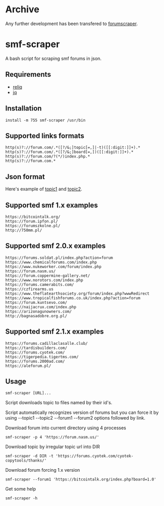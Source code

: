 # Archive

Any further development has been transfered to [forumscraper](https://github.com/TUVIMEN/forumscraper).

# smf-scraper

A bash script for scraping smf forums in json.

## Requirements

 - [reliq](https://github.com/TUVIMEN/reliq)
 - [jq](https://github.com/stedolan/jq)

## Installation

    install -m 755 smf-scraper /usr/bin

## Supported links formats

    http(s)?://forum.com/.*([?/&;]topic[=,]|-t)([[:digit:]]+).*
    http(s)?://forum.com/.*([?/&;]board[=,])([[:digit:]]+).*
    http(s)?://forum.com/?(*/)index.php.*
    http(s)?://forum.com.*

## Json format

Here's example of [topic1](topic1-example.json) and [topic2](topic2-example.json).

## Supported smf 1.x examples

    https://bitcointalk.org/
    https://forum.ipfon.pl/
    https://forumszkolne.pl/
    http://750mm.pl/

## Supported smf 2.0.x examples

    https://forums.soldat.pl/index.php?action=forum
    https://www.chemicalforums.com/index.php
    https://www.nukeworker.com/forum/index.php
    https://forum.nasm.us/
    https://forum.coppermine-gallery.net/
    https://www.norotors.com/index.php
    https://forums.camerabits.com/
    https://czfirearms.us
    https://www.theflatearthsociety.org/forum/index.php?wwwRedirect
    https://www.tropicalfishforums.co.uk/index.php?action=forum
    https://forum.kuntsevo.com/
    https://naijacrux.com/index.php
    https://arizonagunowners.com/
    http://bagnasadobre.org.pl/

## Supported smf 2.1.x examples

    https://forums.cadillaclasalle.club/
    https://tardisbuilders.com/
    https://forums.cyotek.com/
    https://tigerpedia.tigertms.com/
    https://forums.2000ad.com/
    https://aleforum.pl/

## Usage

    smf-scraper [URL]...

Script downloads topic to files named by their id's.

Script automatically recognizes version of forums but you can force it by using --topic1 --topic2 --forum1 --forum2 options followed by link.

Download forum into current directory using 4 processes

    smf-scraper -p 4 'https://forum.nasm.us/'

Download topic by irregular topic url into DIR

    smf-scraper -d DIR -t 'https://forums.cyotek.com/cyotek-copytools/thanks/'

Download forum forcing 1.x version

    smf-scraper --forum1 'https://bitcointalk.org/index.php?board=1.0'

Get some help

    smf-scraper -h
